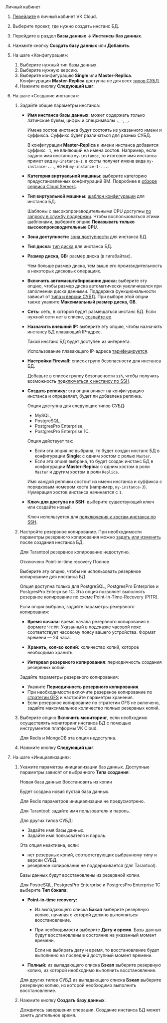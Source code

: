 <tabs>
<tablist>
<tab>Личный кабинет</tab>
</tablist>
<tabpanel>

1. [Перейдите](https://msk.cloud.vk.com/app/) в личный кабинет VK Cloud.
1. Выберите проект, где нужно создать инстанс БД.
1. Перейдите в раздел **Базы данных → Инстансы баз данных**.
1. Нажмите кнопку **Создать базу данных** или **Добавить**.
1. На шаге «Конфигурация»:

   1. Выберите нужный тип базы данных.
   1. Выберите нужную версию.
   1. Выберите конфигурацию **Single** или **Master-Replica**. Конфигурация **Master-Replica** доступна не для всех [типов СУБД](../../../concepts/work-configs#dostupnye_konfiguracii_dlya_tipov_subd).
   1. Нажмите кнопку **Следующий шаг**.

1. На шаге «Создание инстанса»:

   1. Задайте общие параметры инстанса:

      - **Имя инстанса базы данных**: может содержать только латинские буквы, цифры и спецсимволы `.`, `-`, `_`.

        Имена хостов инстанса будут состоять из указанного имени и суффикса. Суффикс будет различаться для разных СУБД.

        <info>

        В конфигурации **Master-Replica** к имени инстанса добавится суффикс `-1`, не влияющий на имена хостов. Например, если задано имя инстанса `my-instance`, то итоговое имя инстанса примет вид `my-instance-1`, а хосты получат имена вида `my-instance-...`, но не `my-instance-1-...`.

        </info>

      - **Категория виртуальной машины**: выберите категорию предустановленных конфигураций ВМ. Подробнее в [обзоре сервиса Cloud Servers](/ru/computing/iaas/concepts/about#shablony_konfiguraciy).

      - **Тип виртуальной машины:** [шаблон конфигурации](/ru/computing/iaas/concepts/about#shablony_konfiguraciy) для инстанса БД.

        Шаблоны с высокопроизводительными CPU доступны [по запросу в службу поддержки](/ru/contacts). Чтобы воспользоваться этими шаблонами, выберите опцию **Показывать только высокопроизводительные CPU**.

      - **Зона доступности:** [зона доступности](/ru/intro/start/architecture#az) для инстанса БД.

      - **Тип диска:** [тип диска](/ru/computing/iaas/concepts/about#diski) для инстанса БД.

      - **Размер диска, GB:** размер диска (в гигабайтах).

        Чем больше размер диска, тем выше его производительность в некоторых дисковых операциях.

      - **Включить автомасштабирование диска:** выберите эту опцию, чтобы размер диска автоматически увеличивался при заполнении диска данными. Поддержка функциональности зависит от [типа и версии СУБД](../../../concepts/disks-autoscaling#subd_s_podderzhkoy_avtomasshtabirovaniya). При выборе этой опции также укажите **Максимальный размер диска, GB**.

      - **Сеть:** сеть, в которой будет размещаться инстанс БД. Если нужной сети нет в списке, [создайте ее](/ru/networks/vnet/service-management/net#sozdanie_seti).

      - **Назначить внешний IP:** выберите эту опцию, чтобы назначить инстансу БД плавающий IP-адрес.

        Такой инстанс БД будет доступен из интернета.

        <warn>

        Использование плавающего IP-адреса [тарифицируется](/ru/networks/vnet/tariffs#tarificiruetsya).

        </warn>

      - **Настройки Firewall:** список групп безопасности для инстанса БД.

        Добавьте в список группу безопасности `ssh`, чтобы получить возможность [подключаться к инстансу по SSH](../../../connect/ssh).

      - **Создать реплику:** эта опция влияет на конфигурацию инстанса и определяет, будет ли добавлена реплика.

        Опция доступна для следующих типов СУБД:

        - MySQL,
        - PostgreSQL,
        - PostgresPro Enterprise,
        - PostgresPro Enterprise 1C.

        Опция действует так:

        - Если эта опция не выбрана, то будет создан инстанс БД в конфигурации **Single**: с одним хостом с ролью `Master`.
        - Если эта опция выбрана, то будет создан инстанс БД в конфигурации **Master-Repica**: с одним хостом в роли `Master` и другим хостом в роли `Replica`.

        <info>

        Имя каждой реплики состоит из имени инстанса и суффикса с порядковым номером хоста (например, `my-instance-3`). Нумерация хостов инстанса начинается с `1`.

        </info>

      - **Ключ для доступа по SSH:** выберите существующий ключ или создайте новый.

        Ключ используется для [подключения к хостам инстанса по SSH](/ru/computing/iaas/service-management/vm/vm-connect/vm-connect-nix).

   1. Настройте резервное копирование. При необходимости параметры резервного копирования можно [задать или изменить](/ru/storage/backups/service-management/db-backup) после создания инстанса БД.

      Для Tarantool резервное копирование недоступно.

      <tabs>
      <tablist>
      <tab>Отключено</tab>
      <tab>Point-in-time recovery</tab>
      <tab>Полное</tab>
      </tablist>
      <tabpanel>

      Выберите эту опцию, чтобы не использовать резервное копирование для инстанса БД.

      </tabpanel>
      <tabpanel>

      Опция доступна только для PostgreSQL, PostgresPro Enterprise и PostgresPro Enterprise 1C. Эта опция позволяет выполнять резервное копирование по схеме Point-In-Time-Recovery (PITR).

      Если опция выбрана, задайте параметры резервного копирования:

      - **Время начала:** время начала резервного копирования в формате `ЧЧ:ММ`. Указанный в подсказке часовой пояс соответствует часовому поясу вашего устройства. Формат времени — 24 часа.

      - **Хранить, кол-во копий:** количество копий, которое необходимо хранить.

      - **Интервал резервного копирования**: периодичность создания резервных копий.

      </tabpanel>
      <tabpanel>

      Задайте параметры резервного копирования:

      - Укажите **Периодичность резервного копирования**.
      - При необходимости включите резервное копирование по [стратегии GFS](/ru/storage/backups/concepts/retention-policy/gfs-backup) и настройте параметры хранения.
      - Если резервное копирование по стратегии GFS не включено, задайте максимальное количество полных резервных копий.

      </tabpanel>
      </tabs>

   1. Выберите опцию **Включить мониторинг**, если необходимо осуществлять мониторинг инстанса БД с помощью инструментов платформы VK Cloud.

      Для Redis и MongoDB эта опция недоступна.

   1. Нажмите кнопку **Следующий шаг**.

1. На шаге «Инициализация»:

   1. Укажите параметры инициализации баз данных. Доступные параметры зависят от выбранного **Типа создания**:

      <tabs>
      <tablist>
      <tab>Новая база данных</tab>
      <tab>Восстановить из копии</tab>
      </tablist>
      <tabpanel>

      Будет создана новая пустая база данных.

      Для Redis параметров инициализации не предусмотрено.

      Для Tarantool: задайте имя пользователя и пароль.

      Для других типов СУБД:

      - Задайте имя базы данных.
      - Задайте имя пользователя и пароль.

      </tabpanel>
      <tabpanel>

      Эта опция неактивна, если:

      - нет резервных копий, соответствующих выбранному типу и версии СУБД.
      - резервное копирование не поддерживается (для Tarantool).

      Базы данных будут восстановлены из резервной копии.

      Для PostreSQL, PostgresPro Enterprise и PostgresPro Enterprise 1C выберите **Тип бэкапа**:

      - **Point-in-time recovery:**

        - Из выпадающего списка **Бэкап** выберите резервную копию, начиная с которой должно выполняться восстановление.
        - При необходимости выберите **Дату и время**. Базы данных будут восстановлены в состояние на указанный момент времени.

          Если не выбирать дату и время, то восстановление будет выполнено на последний доступный момент времени.

      - **Полный:** из выпадающего списка **Бэкап** выберите резервную копию, из которой необходимо выполнить восстановление.

      Для других типов СУБД из выпадающего списка **Бэкап** выберите резервную копию, из которой необходимо выполнить восстановление.

      </tabpanel>
      </tabs>

   1. Нажмите кнопку **Создать базу данных**.

      Дождитесь завершения операции. Создание инстанса БД может занять длительное время.

</tabpanel>
</tabs>
